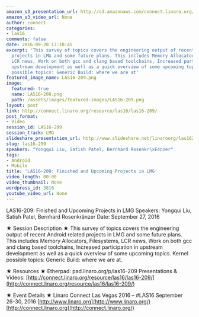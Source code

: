 ```yaml
---
amazon_s3_presentation_url: http://s3.amazonaws.com/connect.linaro.org/las16/Presentations/Tuesday/LAS16-209%20-%20Finished%20and%20Upcoming%20Projects%20in%20LMG.pdf
amazon_s3_video_url: None
author: connect
categories:
- las16
comments: false
date: 2016-09-20 17:10:45
excerpt: 'This survey of topics covers the engineering output of recent Android related
  projects in LMG and some future plans. This includes Memory Allocators, Filesystems,
  LCR news, Work on both gcc and clang based toolchains, Increased participation in
  upstream development as well as a quick overview of some upcoming topics. Kernel
  possible topics: Generic Build: where we are at'
featured_image_name: LAS16-209.png
image:
  featured: true
  name: LAS16-209.png
  path: /assets/images/featured-images/LAS16-209.png
layout: post
link: http://connect.linaro.org/resource/las16/las16-209/
post_format:
- Video
session_id: LAS16-209
session_track: LMG
slideshare_presentation_url: http://www.slideshare.net/linaroorg/las16209-finished-and-upcoming-projects-in-lmg
slug: las16-209
speakers: "Yongqui Liu, Satish Patel, Bernhard Rosenkr\xE4nzer"
tags:
- Android
- Mobile
title: 'LAS16-209: Finished and Upcoming Projects in LMG'
video_length: 00:00
video_thumbnail: None
wordpress_id: 3816
youtube_video_url: None
---
```


LAS16-209: Finished and Upcoming Projects in LMG
Speakers: Yongqui Liu, Satish Patel, Bernhard Rosenkränzer
Date: September 27, 2016

★ Session Description ★
This survey of topics covers the engineering output of recent Android related projects in LMG and some future plans. This includes Memory Allocators, Filesystems, LCR news, Work on both gcc and clang based toolchains, Increased participation in upstream development as well as a quick overview of some upcoming topics. Kernel possible topics: Generic Build: where we are at.

★ Resources ★
Etherpad: pad.linaro.org/p/las16-209
Presentations & Videos: [http://connect.linaro.org/resource/las16/las16-209/](http://connect.linaro.org/resource/las16/las16-209/)

★ Event Details ★
Linaro Connect Las Vegas 2016 – #LAS16
September 26-30, 2016
[http://www.linaro.org](http://www.linaro.org/)
[http://connect.linaro.org](http://connect.linaro.org/)